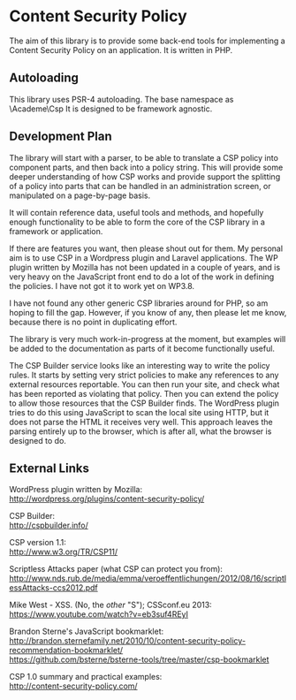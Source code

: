 Content Security Policy
=======================

The aim of this library is to provide some back-end tools for implementing
a Content Security Policy on an application. It is written in PHP.

Autoloading
-----------

This library uses PSR-4 autoloading. The base namespace as \Academe\Csp
It is designed to be framework agnostic.

Development Plan
----------------

The library will start with a parser, to be able to translate a CSP policy into
component parts, and then back into a policy string. This will provide some
deeper understanding of how CSP works and provide support the splitting of a policy
into parts that can be handled in an administration screen, or manipulated on
a page-by-page basis.

It will contain reference data, useful tools and methods, and hopefully enough
functionality to be able to form the core of the CSP library in a framework or
application.

If there are features you want, then please shout out for them. My personal aim
is to use CSP in a Wordpress plugin and Laravel applications. The WP plugin
written by Mozilla has not been updated in a couple of years, and is very heavy
on the JavaScript front end to do a lot of the work in defining the policies. I
have not got it to work yet on WP3.8.

I have not found any other generic CSP libraries around for PHP, so am hoping
to fill the gap. However, if you know of any, then please let me know,
because there is no point in duplicating effort.

The library is very much work-in-progress at the moment, but examples will be
added to the documentation as parts of it become functionally useful.

The CSP Builder service looks like an interesting way to write the policy rules.
It starts by setting very strict policies to make any references to
any external resources reportable. You can then run your site, and check what
has been reported as violating that policy. Then you can extend the policy to
allow those resources that the CSP Builder finds. The WordPress plugin tries to
do this using JavaScript to scan the local site using HTTP, but it does not
parse the HTML it receives very well. This approach leaves the parsing entirely
up to the browser, which is after all, what the browser is designed to do.

External Links
--------------

WordPress plugin written by Mozilla:  
http://wordpress.org/plugins/content-security-policy/

CSP Builder:  
http://cspbuilder.info/

CSP version 1.1:  
http://www.w3.org/TR/CSP11/

Scriptless Attacks paper (what CSP can protect you from):  
http://www.nds.rub.de/media/emma/veroeffentlichungen/2012/08/16/scriptlessAttacks-ccs2012.pdf

Mike West - XSS. (No, the _other_ "S"); CSSconf.eu 2013:  
https://www.youtube.com/watch?v=eb3suf4REyI

Brandon Sterne's JavaScript bookmarklet:  
http://brandon.sternefamily.net/2010/10/content-security-policy-recommendation-bookmarklet/  
https://github.com/bsterne/bsterne-tools/tree/master/csp-bookmarklet

CSP 1.0 summary and practical examples:  
http://content-security-policy.com/

